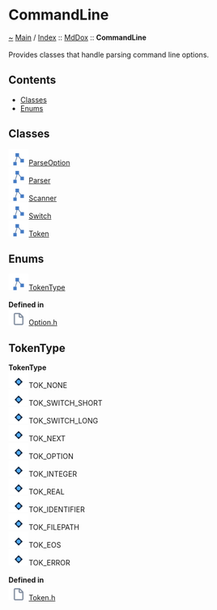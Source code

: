<!DOCTYPE html>
<html>
<head>
</head>
<body>
<a id="commandline"></a>
<h1>CommandLine</h1>
<a id="namespaceMdDox_1_1CommandLine"></a>
<a id="mddoxcommandline"></a>
<a href="https://github.com/CharlesCarley/MdDox">~</a>
<a href="indexpage.md#main">Main</a>
<span class="inline-text">/</span>
<a href="index.md#index">Index</a>
<span class="inline-text">::</span>
<a href="namespaceMdDox.md#mddox">MdDox</a>
<span class="inline-text">::</span>
<span class="bold-text"><b>CommandLine</b></span>
<br/>
<br/>
<span class="inline-text">Provides classes that handle parsing command line options. </span>
<a id="contents"></a>
<h2>Contents</h2>
<ul>
<li><a href="#classes">Classes</a>
</li>
<li><a href="#enums">Enums</a>
</li>
</ul>
<a id="classes"></a>
<h2>Classes</h2>
<span class="icon-list-item"><a href="classMdDox_1_1CommandLine_1_1ParseOption.md#parseoption" class="icon-list-item"><img src="../images/class24px.svg" class="icon-list-item"/><span class="icon-list-item">ParseOption</span>
</a>
</span>
<br/>
<span class="icon-list-item"><a href="classMdDox_1_1CommandLine_1_1Parser.md#parser" class="icon-list-item"><img src="../images/class24px.svg" class="icon-list-item"/><span class="icon-list-item">Parser</span>
</a>
</span>
<br/>
<span class="icon-list-item"><a href="classMdDox_1_1CommandLine_1_1Scanner.md#scanner" class="icon-list-item"><img src="../images/class24px.svg" class="icon-list-item"/><span class="icon-list-item">Scanner</span>
</a>
</span>
<br/>
<span class="icon-list-item"><a href="structMdDox_1_1CommandLine_1_1Switch.md#switch" class="icon-list-item"><img src="../images/class24px.svg" class="icon-list-item"/><span class="icon-list-item">Switch</span>
</a>
</span>
<br/>
<span class="icon-list-item"><a href="classMdDox_1_1CommandLine_1_1Token.md#token" class="icon-list-item"><img src="../images/class24px.svg" class="icon-list-item"/><span class="icon-list-item">Token</span>
</a>
</span>
<br/>
<a id="enums"></a>
<h2>Enums</h2>
<span class="icon-list-item"><a href="#tokentype" class="icon-list-item"><img src="../images/class24px.svg" class="icon-list-item"/><span class="icon-list-item">TokenType</span>
</a>
</span>
<br/>
<br/>
<span class="bold-text"><b>Defined in</b></span>
<br/>
<span class="icon-list-item"><a href="https://github.com/CharlesCarley/MdDox/blob/master/Source/Utils/CommandLine/Option.h#L29" class="icon-list-item"><img src="../images/file24px.svg" class="icon-list-item"/><span class="icon-list-item">Option.h</span>
</a>
</span>
<br/>
<a id="tokentype"></a>
<h2>TokenType</h2>
<span class="bold-text"><b>TokenType</b></span>
<br/>
<div class="paragraph">
<span class="paragraph"><img src="../images/enum24px.svg"/><span class="inline-text">TOK_NONE</span>
</span>
</div>
<div class="paragraph">
<span class="paragraph"><img src="../images/enum24px.svg"/><span class="inline-text">TOK_SWITCH_SHORT</span>
</span>
</div>
<div class="paragraph">
<span class="paragraph"><img src="../images/enum24px.svg"/><span class="inline-text">TOK_SWITCH_LONG</span>
</span>
</div>
<div class="paragraph">
<span class="paragraph"><img src="../images/enum24px.svg"/><span class="inline-text">TOK_NEXT</span>
</span>
</div>
<div class="paragraph">
<span class="paragraph"><img src="../images/enum24px.svg"/><span class="inline-text">TOK_OPTION</span>
</span>
</div>
<div class="paragraph">
<span class="paragraph"><img src="../images/enum24px.svg"/><span class="inline-text">TOK_INTEGER</span>
</span>
</div>
<div class="paragraph">
<span class="paragraph"><img src="../images/enum24px.svg"/><span class="inline-text">TOK_REAL</span>
</span>
</div>
<div class="paragraph">
<span class="paragraph"><img src="../images/enum24px.svg"/><span class="inline-text">TOK_IDENTIFIER</span>
</span>
</div>
<div class="paragraph">
<span class="paragraph"><img src="../images/enum24px.svg"/><span class="inline-text">TOK_FILEPATH</span>
</span>
</div>
<div class="paragraph">
<span class="paragraph"><img src="../images/enum24px.svg"/><span class="inline-text">TOK_EOS</span>
</span>
</div>
<div class="paragraph">
<span class="paragraph"><img src="../images/enum24px.svg"/><span class="inline-text">TOK_ERROR</span>
</span>
</div>
<br/>
<span class="bold-text"><b>Defined in</b></span>
<br/>
<span class="icon-list-item"><a href="https://github.com/CharlesCarley/MdDox/blob/master/Source/Utils/CommandLine/Token.h#L29" class="icon-list-item"><img src="../images/file24px.svg" class="icon-list-item"/><span class="icon-list-item">Token.h</span>
</a>
</span>
<br/>
<br/>
</div>
</div>
</body>
</html>
